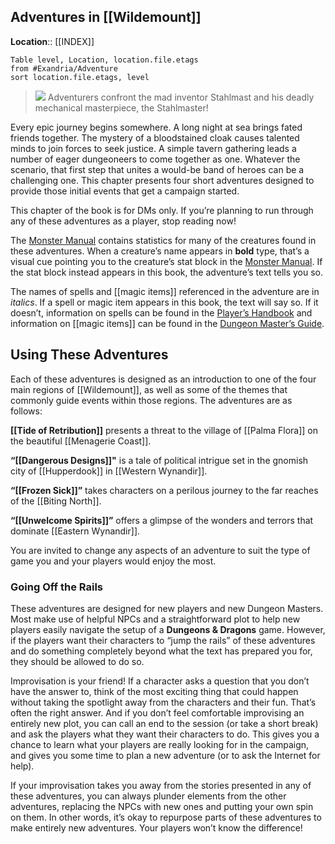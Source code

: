 ## Adventures in [[Wildemount]]
**Location**:: [[INDEX]]
```dataview
Table level, Location, location.file.etags
from #Exandria/Adventure 
sort location.file.etags, level
```
> [![](https://media.dndbeyond.com/compendium-images/egtw/yDOyqyOocErRgYJK/05-01.jpg)](https://media.dndbeyond.com/compendium-images/egtw/yDOyqyOocErRgYJK/05-01.jpg)
> Adventurers confront the mad inventor Stahlmast and his deadly mechanical masterpiece, the Stahlmaster!

Every epic journey begins somewhere. A long night at sea brings fated friends together. The mystery of a bloodstained cloak causes talented minds to join forces to seek justice. A simple tavern gathering leads a number of eager dungeoneers to come together as one. Whatever the scenario, that first step that unites a would-be band of heroes can be a challenging one. This chapter presents four short adventures designed to provide those initial events that get a campaign started.

This chapter of the book is for DMs only. If you’re planning to run through any of these adventures as a player, stop reading now!

The [Monster Manual](https://www.dndbeyond.com/sources/mm "Monster Manual") contains statistics for many of the creatures found in these adventures. When a creature’s name appears in **bold** type, that’s a visual cue pointing you to the creature’s stat block in the [Monster Manual](https://www.dndbeyond.com/sources/mm "Monster Manual"). If the stat block instead appears in this book, the adventure’s text tells you so.

The names of spells and [[magic items]] referenced in the adventure are in _italics_. If a spell or magic item appears in this book, the text will say so. If it doesn’t, information on spells can be found in the [Player’s Handbook](https://www.dndbeyond.com/sources/phb "Player’s Handbook") and information on [[magic items]] can be found in the [Dungeon Master’s Guide](https://www.dndbeyond.com/sources/dmg "Dungeon Master’s Guide").

## Using These Adventures

Each of these adventures is designed as an introduction to one of the four main regions of [[Wildemount]], as well as some of the themes that commonly guide events within those regions. The adventures are as follows:

**[[Tide of Retribution]]** presents a threat to the village of [[Palma Flora]] on the beautiful [[Menagerie Coast]].

**“[[Dangerous Designs]]"** is a tale of political intrigue set in the gnomish city of [[Hupperdook]] in [[Western Wynandir]].

**“[[Frozen Sick]]”** takes characters on a perilous journey to the far reaches of the [[Biting North]].

**“[[Unwelcome Spirits]]”** offers a glimpse of the wonders and terrors that dominate [[Eastern Wynandir]].

You are invited to change any aspects of an adventure to suit the type of game you and your players would enjoy the most.

### Going Off the Rails

These adventures are designed for new players and new Dungeon Masters. Most make use of helpful NPCs and a straightforward plot to help new players easily navigate the setup of a **Dungeons & Dragons** game. However, if the players want their characters to “jump the rails” of these adventures and do something completely beyond what the text has prepared you for, they should be allowed to do so.

Improvisation is your friend! If a character asks a question that you don’t have the answer to, think of the most exciting thing that could happen without taking the spotlight away from the characters and their fun. That’s often the right answer. And if you don’t feel comfortable improvising an entirely new plot, you can call an end to the session (or take a short break) and ask the players what they want their characters to do. This gives you a chance to learn what your players are really looking for in the campaign, and gives you some time to plan a new adventure (or to ask the Internet for help).

If your improvisation takes you away from the stories presented in any of these adventures, you can always plunder elements from the other adventures, replacing the NPCs with new ones and putting your own spin on them. In other words, it’s okay to repurpose parts of these adventures to make entirely new adventures. Your players won’t know the difference!